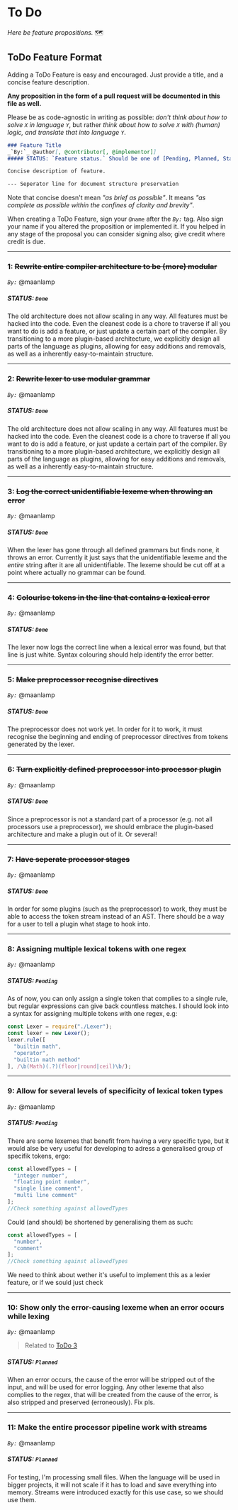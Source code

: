 # To Do
_Here be feature propositions._ 🗺️

## ToDo Feature Format
Adding a ToDo Feature is easy and encouraged. Just provide a title, and a concise feature description.

**Any proposition in the form of a pull request will be documented in this file as well.**

Please be as code-agnostic in writing as possible: _don't think about how to solve `X` in language `Y`_, but rather _think about how to solve `X` with (human) logic, and translate that into language `Y`_.

```md
### Feature Title
_`By:`_ @author[, @contributor[, @implementor]]
##### STATUS: `Feature status.` Should be one of [Pending, Planned, Started, Done, Rejected].

Concise description of feature.

--- Seperator line for document structure preservation
```

Note that concise doesn't mean _"as brief as possible"_. It means _"as complete as possible within the confines of clarity and brevity"_.

When creating a ToDo Feature, sign your `@name` after the _`By:`_ tag. Also sign your name if you altered the proposition or implemented it. If you helped in any stage of the proposal you can consider signing also; give credit where credit is due.

---

### 1: ~~Rewrite entire compiler architecture to be (more) modular~~
_`By:`_ @maanlamp
##### STATUS: `Done`

The old architecture does not allow scaling in any way. All features must be hacked into the code. Even the cleanest code is a chore to traverse if all you want to do is add a feature, or just update a certain part of the compiler. By transitioning to a more plugin-based architecture, we explicitly design all parts of the language as plugins, allowing for easy additions and removals, as well as a inherently easy-to-maintain structure.

---

### 2: ~~Rewrite lexer to use modular grammar~~
_`By:`_ @maanlamp
##### STATUS: `Done`

The old architecture does not allow scaling in any way. All features must be hacked into the code. Even the cleanest code is a chore to traverse if all you want to do is add a feature, or just update a certain part of the compiler. By transitioning to a more plugin-based architecture, we explicitly design all parts of the language as plugins, allowing for easy additions and removals, as well as a inherently easy-to-maintain structure.

---

### 3: ~~Log the correct unidentifiable lexeme when throwing an error~~
_`By:`_ @maanlamp
##### STATUS: `Done`

When the lexer has gone through all defined grammars but finds none, it throws an error. Currently it just says that the unidentifiable lexeme and the _entire_ string after it are all unidentifiable. The lexeme should be cut off at a point where actually no grammar can be found.

---

### 4: ~~Colourise tokens in the line that contains a lexical error~~
_`By:`_ @maanlamp
##### STATUS: `Done`

The lexer now logs the correct line when a lexical error was found, but that line is just white. Syntax colouring should help identify the error better.

---

### 5: ~~Make preprocessor recognise directives~~
_`By:`_ @maanlamp
##### STATUS: `Done`

The preprocessor does not work yet. In order for it to work, it must recognise the beginning and ending of preprocessor directives from tokens generated by the lexer.

---

### 6: ~~Turn explicitly defined preprocessor into processor plugin~~
_`By:`_ @maanlamp
##### STATUS: `Done`

Since a preprocessor is not a standard part of a processor (e.g. not all processors use a preprocessor), we should embrace the plugin-based architecture and make a plugin out of it. Or several!

---

### 7: ~~Have seperate processor stages~~
_`By:`_ @maanlamp
##### STATUS: `Done`

In order for some plugins (such as the preprocessor) to work, they must be able to access the token stream instead of an AST. There should be a way for a user to tell a plugin what stage to hook into.

---

### 8: Assigning multiple lexical tokens with one regex
_`By:`_ @maanlamp
##### STATUS: `Pending`

As of now, you can only assign a single token that complies to a single rule, but regular expressions can give back countless matches. I should look into a syntax for assigning multiple tokens with one regex, e.g:

```js
const Lexer = require("./Lexer");
const lexer = new Lexer();
lexer.rule([
  "builtin math",
  "operator",
  "builtin math method"
], /\b(Math)(.?)(floor|round|ceil)\b/);
```

---

### 9: Allow for several levels of specificity of lexical token types
_`By:`_ @maanlamp
##### STATUS: `Pending`

There are some lexemes that benefit from having a very specific type, but it would alse be very useful for developing to adress a generalised group of specifik tokens, ergo:
```js
const allowedTypes = [
  "integer number",
  "floating point number",
  "single line comment",
  "multi line comment"
];
//Check something against allowedTypes
```
Could (and should) be shortened by generalising them as such:
```js
const allowedTypes = [
  "number",
  "comment"
];
//Check something against allowedTypes
```
We need to think about wether it's useful to implement this as a lexier feature, or if we sould just check

---

### 10: Show only the error-causing lexeme when an error occurs while lexing
_`By:`_ @maanlamp
> Related to [ToDo 3](#3-log-the-correct-unidentifiable-lexeme-when-throwing-an-error)
##### STATUS: `Planned`

When an error occurs, the cause of the error will be stripped out of the input, and will be used for error logging. Any other lexeme that also complies to the regex, that will be created from the cause of the error, is also stripped and preserved (erroneously). Fix pls.

---

### 11: Make the entire processor pipeline work with streams
_`By:`_ @maanlamp
##### STATUS: `Planned`

For testing, I'm processing small files. When the language will be used in bigger projects, it will not scale if it has to load and save everything into memory. Streams were introduced exactly for this use case, so we should use them.